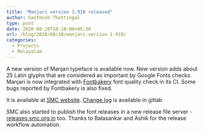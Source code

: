 ```yaml
---
title: "Manjari version 1.910 released"
author: Santhosh Thottingal
type: post
date: 2020-08-28T10:10:00+05:30
url: /blog/2020/08/28/manjari-version-1-910/
categories:
  - Projects
  - Malayalam
---
```


A new version of Manjari typeface is available now. New version adds about 25 Latin glyphs that are considered as important by Google Fonts checks. Manjari is now integrated with [Fontbakery][1] font quality check in its CI. Some bugs reported by Fontbakery is also fixed.

It is available at [SMC website][2]. [Change log][3] is available in gitlab

SMC also started to publish the font releases in a new release file server - [releases.smc.org.in][4] too. Thanks to Balasankar and Ashik for the release workflow automation.

[1]: https://github.com/googlefonts/fontbakery/
[2]: https://smc.org.in/fonts/manjari
[3]: https://gitlab.com/smc/fonts/manjari/-/releases/Version1.910
[4]: https://releases.smc.org.in/